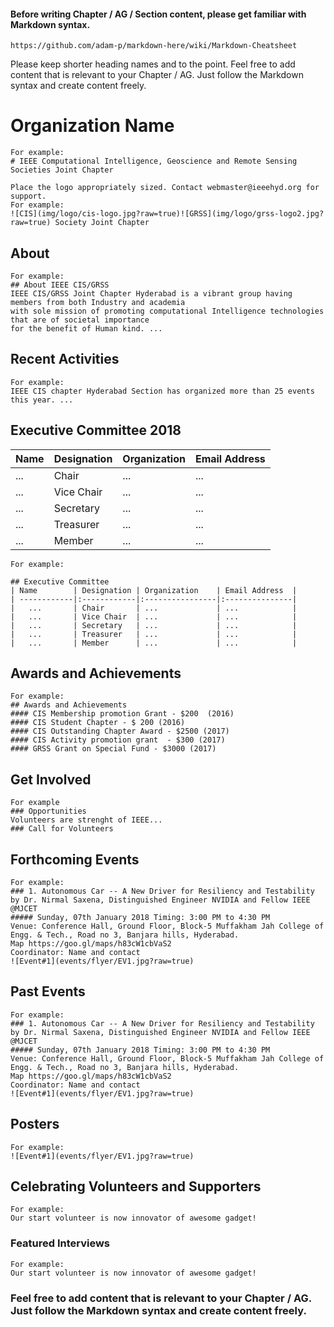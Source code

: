 #### Before writing Chapter / AG / Section content, please get familiar with Markdown syntax.  

```
https://github.com/adam-p/markdown-here/wiki/Markdown-Cheatsheet
```
Please keep shorter heading names and to the point. 
Feel free to add content that is relevant to your Chapter / AG. Just follow the Markdown syntax and create content freely.  

# Organization Name
```
For example:
# IEEE Computational Intelligence, Geoscience and Remote Sensing Societies Joint Chapter
```
```
Place the logo appropriately sized. Contact webmaster@ieeehyd.org for support.
For example:
![CIS](img/logo/cis-logo.jpg?raw=true)![GRSS](img/logo/grss-logo2.jpg?raw=true) Society Joint Chapter
```

## About
```
For example:
## About IEEE CIS/GRSS  
IEEE CIS/GRSS Joint Chapter Hyderabad is a vibrant group having members from both Industry and academia 
with sole mission of promoting computational Intelligence technologies that are of societal importance 
for the benefit of Human kind. ...
```

## Recent Activities
```
For example:
IEEE CIS chapter Hyderabad Section has organized more than 25 events this year. ...
```

## Executive Committee 2018
| Name        | Designation | Organization    | Email Address  |
| ------------|:------------|:----------------|:---------------|
|   ...       | Chair       | ...             | ...            |
|   ...       | Vice Chair  | ...             | ...            |
|   ...       | Secretary   | ...             | ...            |
|   ...       | Treasurer   | ...             | ...            |
|   ...       | Member      | ...             | ...            |
```
For example:

## Executive Committee
| Name        | Designation | Organization    | Email Address  |
| ------------|:------------|:----------------|:---------------|
|   ...       | Chair       | ...             | ...            |
|   ...       | Vice Chair  | ...             | ...            |
|   ...       | Secretary   | ...             | ...            |
|   ...       | Treasurer   | ...             | ...            |
|   ...       | Member      | ...             | ...            |

```
## Awards and Achievements
```
For example:
## Awards and Achievements
#### CIS Membership promotion Grant - $200  (2016)
#### CIS Student Chapter - $ 200 (2016)
#### CIS Outstanding Chapter Award - $2500 (2017)
#### CIS Activity promotion grant  - $300 (2017)
#### GRSS Grant on Special Fund - $3000 (2017)
```

## Get Involved
```
For example
### Opportunities
Volunteers are strenght of IEEE...  
### Call for Volunteers
```

## Forthcoming Events
```
For example:
### 1. Autonomous Car -- A New Driver for Resiliency and Testability by Dr. Nirmal Saxena, Distinguished Engineer NVIDIA and Fellow IEEE @MJCET
##### Sunday, 07th January 2018 Timing: 3:00 PM to 4:30 PM  
Venue: Conference Hall, Ground Floor, Block-5 Muffakham Jah College of Engg. & Tech., Road no 3, Banjara hills, Hyderabad.  
Map https://goo.gl/maps/h83cW1cbVaS2  
Coordinator: Name and contact   
![Event#1](events/flyer/EV1.jpg?raw=true)
```

## Past Events
```
For example:
### 1. Autonomous Car -- A New Driver for Resiliency and Testability by Dr. Nirmal Saxena, Distinguished Engineer NVIDIA and Fellow IEEE @MJCET
##### Sunday, 07th January 2018 Timing: 3:00 PM to 4:30 PM  
Venue: Conference Hall, Ground Floor, Block-5 Muffakham Jah College of Engg. & Tech., Road no 3, Banjara hills, Hyderabad.  
Map https://goo.gl/maps/h83cW1cbVaS2  
Coordinator: Name and contact
![Event#1](events/flyer/EV1.jpg?raw=true)
``` 

## Posters
```
For example:
![Event#1](events/flyer/EV1.jpg?raw=true)
```

## Celebrating Volunteers and Supporters
```
For example:
Our start volunteer is now innovator of awesome gadget!
```

### Featured Interviews
```
For example:
Our start volunteer is now innovator of awesome gadget!
```

### Feel free to add content that is relevant to your Chapter / AG. Just follow the Markdown syntax and create content freely.
